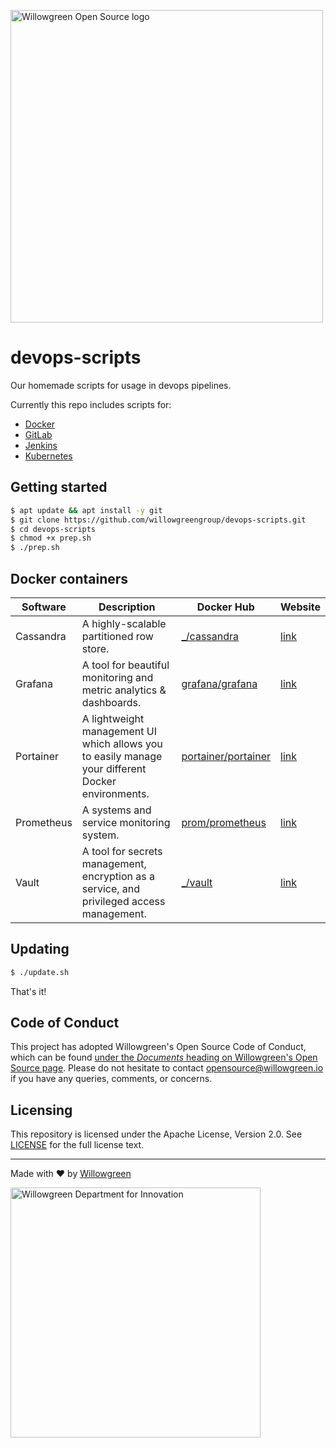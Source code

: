 <a href="https://willowgreen.io/opensource"><img src="https://i.imgur.com/PT3baDY.png" alt="Willowgreen Open Source logo" width="500px"></a><br>

# devops-scripts
Our homemade scripts for usage in devops pipelines.

Currently this repo includes scripts for:
- [Docker](https://docker.com/)
- [GitLab](https://about.gitlab.com/)
- [Jenkins](https://jenkins.io/)
- [Kubernetes](https://kubernetes.io/)


## Getting started
```bash
$ apt update && apt install -y git
$ git clone https://github.com/willowgreengroup/devops-scripts.git
$ cd devops-scripts
$ chmod +x prep.sh
$ ./prep.sh
```

## Docker containers
Software | Description | Docker Hub | Website
--- | --- | --- | --- 
Cassandra | A highly-scalable partitioned row store. | [_/cassandra](https://hub.docker.com/_/cassandra) | [link](https://cassandra.apache.org/)
Grafana | A tool for beautiful monitoring and metric analytics & dashboards. | [grafana/grafana](https://hub.docker.com/r/grafana/grafana) | [link](https://grafana.com/)
Portainer | A lightweight management UI which allows you to easily manage your different Docker environments. | [portainer/portainer](https://hub.docker.com/r/portainer/portainer) | [link](https://portainer.io/)
Prometheus | A systems and service monitoring system. | [prom/prometheus](https://hub.docker.com/r/prom/prometheus) | [link](https://prometheus.io/)
Vault | A tool for secrets management, encryption as a service, and privileged access management. | [_/vault](https://hub.docker.com/_/vault) | [link](https://www.vaultproject.io/)


## Updating
```bash
$ ./update.sh
```

That's it!


## Code of Conduct
This project has adopted Willowgreen's Open Source Code of Conduct, which can be found [under the *Documents* heading on Willowgreen's Open Source page](https://willowgreen.io/opensource). Please do not hesitate to contact [opensource@willowgreen.io](mailto:opensource@willowgreen.io) if you have any queries, comments, or concerns.


## Licensing
This repository is licensed under the Apache License, Version 2.0. See [LICENSE](https://github.com/willowgreengroup/devops-scripts/blob/master/LICENSE) for the full license text.


---
Made with :heart: by [Willowgreen](https://willowgreen.io/opensource)

<img src="https://i.imgur.com/zPB9zqQ.png" alt="Willowgreen Department for Innovation" width="400px">
